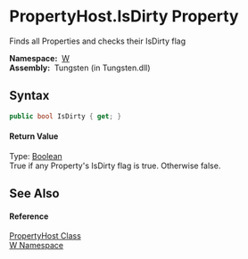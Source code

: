 PropertyHost.IsDirty Property
=============================
   Finds all Properties and checks their IsDirty flag

  **Namespace:**  [W][1]  
  **Assembly:**  Tungsten (in Tungsten.dll)

Syntax
------

```csharp
public bool IsDirty { get; }
```

#### Return Value
Type: [Boolean][2]  
True if any Property's IsDirty flag is true. Otherwise false.

See Also
--------

#### Reference
[PropertyHost Class][3]  
[W Namespace][1]  

[1]: ../README.md
[2]: http://msdn.microsoft.com/en-us/library/a28wyd50
[3]: README.md